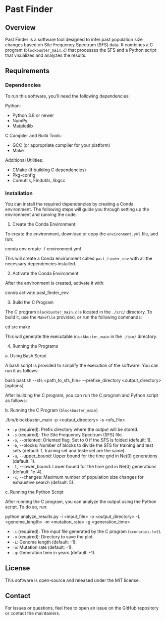 # Past Finder

## Overview

Past Finder is a software tool designed to infer past population size changes based on Site Frequency Spectrum (SFS) data. It combines a C program (`blockbuster_main.c`) that processes the SFS and a Python script that visualizes and analyzes the results.

## Requirements

### Dependencies

To run this software, you'll need the following dependencies:

Python:
- Python 3.8 or newer
- NumPy
- Matplotlib

C Compiler and Build Tools:
- GCC (or appropriate compiler for your platform)
- Make

Additional Utilities:
- CMake (if building C dependencies)
- Pkg-config
- Coreutils, Findutils, libgcc

### Installation

You can install the required dependencies by creating a Conda environment. The following steps will guide you through setting up the environment and running the code.

1. Create the Conda Environment

To create the environment, download or copy the `environment.yml` file, and run:

conda env create -f environment.yml

This will create a Conda environment called `past_finder_env` with all the necessary dependencies installed.

2. Activate the Conda Environment

After the environment is created, activate it with:

conda activate past_finder_env

3. Build the C Program

The C program `blockbuster_main.c` is located in the `./src/` directory. To build it, use the `Makefile` provided, or run the following commands:

cd src
make

This will generate the executable `blockbuster_main` in the `./bin/` directory.

4. Running the Programs

a. Using Bash Script

A bash script is provided to simplify the execution of the software. You can run it as follows:

bash past.sh --sfs <path_to_sfs_file> --prefixe_directory <output_directory> [options]

After building the C program, you can run the C program and Python script as follows:

b. Running the C Program (`blockbuster_main`)

./bin/blockbuster_main -p <output_directory> -s <sfs_file> 

- `-p` (required): Prefix directory where the output will be stored.
- `-s` (required): The Site Frequency Spectrum (SFS) file.
- `-o`, --oriented: Oriented flag. Set to 0 if the SFS is folded (default: 1).
- `-b`, --blocks: Number of blocks to divide the SFS for training and test sets (default: 1, training set and teste set are the same).
- `-u`, --upper_bound: Upper bound for the time grid in Ne(0) generations (default: 1).
- `-l`, --lower_bound: Lower bound for the time grid in Ne(0) generations (default: 1e-4).
- `-c`, --changes: Maximum number of population size changes for exhaustive search (default: 5).


c. Running the Python Script

After running the C program, you can analyze the output using the Python script. To do so, run:

python analyze_results.py -i <input_file> -o <output_directory> -L <genome_length> -m <mutation_rate> -g <generation_time>

- `-i` (required): The input file generated by the C program (`scenarios.txt`).
- `-o` (required): Directory to save the plot.
- `-L`: Genome length (default: -1).
- `-m`: Mutation rate (default: -1).
- `-g`: Generation time in years (default: -1).

## License

This software is open-source and released under the MIT license.

## Contact

For issues or questions, feel free to open an issue on the GitHub repository or contact the maintainers.
